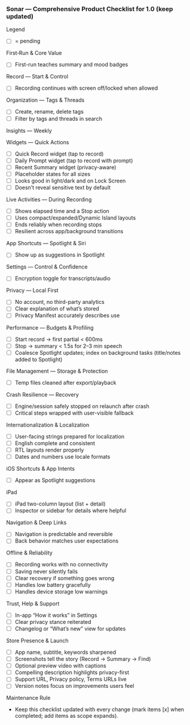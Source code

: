 ### Sonar — Comprehensive Product Checklist for 1.0 (keep updated)

Legend
- [ ] = pending

First‑Run & Core Value
- [ ] First-run teaches summary and mood badges

Record — Start & Control
- [ ] Recording continues with screen off/locked when allowed

Organization — Tags & Threads
- [ ] Create, rename, delete tags
- [ ] Filter by tags and threads in search

Insights — Weekly

Widgets — Quick Actions
- [ ] Quick Record widget (tap to record)
- [ ] Daily Prompt widget (tap to record with prompt)
- [ ] Recent Summary widget (privacy-aware)
- [ ] Placeholder states for all sizes
- [ ] Looks good in light/dark and on Lock Screen
- [ ] Doesn’t reveal sensitive text by default

Live Activities — During Recording
- [ ] Shows elapsed time and a Stop action
- [ ] Uses compact/expanded/Dynamic Island layouts
- [ ] Ends reliably when recording stops
- [ ] Resilient across app/background transitions

App Shortcuts — Spotlight & Siri
- [ ] Show up as suggestions in Spotlight

Settings — Control & Confidence
 - [ ] Encryption toggle for transcripts/audio

Privacy — Local First
- [ ] No account, no third-party analytics
- [ ] Clear explanation of what’s stored
- [ ] Privacy Manifest accurately describes use

Performance — Budgets & Profiling
- [ ] Start record → first partial < 600ms
- [ ] Stop → summary < 1.5s for 2–3 min speech
- [ ] Coalesce Spotlight updates; index on background tasks (title/notes added to Spotlight)

File Management — Storage & Protection
- [ ] Temp files cleaned after export/playback

Crash Resilience — Recovery
- [ ] Engine/session safely stopped on relaunch after crash
- [ ] Critical steps wrapped with user-visible fallback

Internationalization & Localization
- [ ] User-facing strings prepared for localization
- [ ] English complete and consistent
- [ ] RTL layouts render properly
- [ ] Dates and numbers use locale formats

iOS Shortcuts & App Intents
- [ ] Appear as Spotlight suggestions

iPad
- [ ] iPad two-column layout (list + detail)
- [ ] Inspector or sidebar for details where helpful

Navigation & Deep Links
- [ ] Navigation is predictable and reversible
- [ ] Back behavior matches user expectations

Offline & Reliability
- [ ] Recording works with no connectivity
- [ ] Saving never silently fails
- [ ] Clear recovery if something goes wrong
- [ ] Handles low battery gracefully
- [ ] Handles device storage low warnings

Trust, Help & Support
- [ ] In-app “How it works” in Settings
- [ ] Clear privacy stance reiterated
- [ ] Changelog or “What’s new” view for updates

Store Presence & Launch
- [ ] App name, subtitle, keywords sharpened
- [ ] Screenshots tell the story (Record → Summary → Find)
- [ ] Optional preview video with captions
- [ ] Compelling description highlights privacy-first
- [ ] Support URL, Privacy policy, Terms URLs live
- [ ] Version notes focus on improvements users feel

Maintenance Rule
- Keep this checklist updated with every change (mark items [x] when completed; add items as scope expands).


